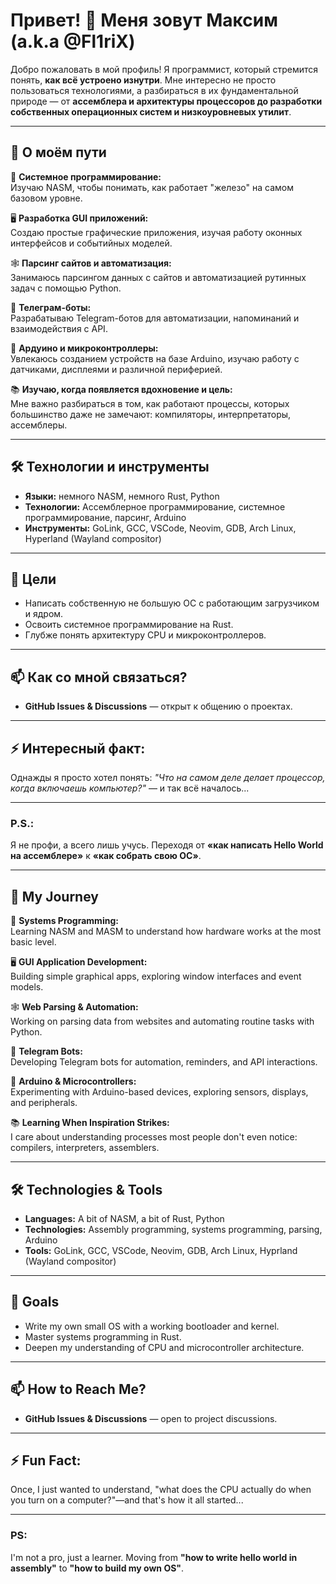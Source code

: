 
# Привет! 👋 Меня зовут Максим (a.k.a @Fl1riX)

Добро пожаловать в мой профиль! Я программист, который стремится понять, **как всё устроено изнутри**. Мне интересно не просто пользоваться технологиями, а разбираться в их фундаментальной природе — от **ассемблера и архитектуры процессоров до разработки собственных операционных систем и низкоуровневых утилит**.

---

## 🚀 О моём пути

🔧 **Системное программирование:**  
Изучаю NASM, чтобы понимать, как работает "железо" на самом базовом уровне.

🖥 **Разработка GUI приложений:**  
Создаю простые графические приложения, изучая работу оконных интерфейсов и событийных моделей.

🕸 **Парсинг сайтов и автоматизация:**  
Занимаюсь парсингом данных с сайтов и автоматизацией рутинных задач с помощью Python.

🤖 **Телеграм-боты:**  
Разрабатываю Telegram-ботов для автоматизации, напоминаний и взаимодействия с API.

🔌 **Ардуино и микроконтроллеры:**  
Увлекаюсь созданием устройств на базе Arduino, изучаю работу с датчиками, дисплеями и различной периферией.

📚 **Изучаю, когда появляется вдохновение и цель:**  
Мне важно разбираться в том, как работают процессы, которых большинство даже не замечают: компиляторы, интерпретаторы, ассемблеры.

---

## 🛠️ Технологии и инструменты

- **Языки:** немного NASM, немного Rust, Python
- **Технологии:** Ассемблерное программирование, системное программирование, парсинг, Arduino
- **Инструменты:** GoLink, GCC, VSCode, Neovim, GDB, Arch Linux, Hyperland (Wayland compositor)

---

## 🎯 Цели

- Написать собственную не большую ОС с работающим загрузчиком и ядром.
- Освоить системное программирование на Rust.
- Глубже понять архитектуру CPU и микроконтроллеров.

---

## 📫 Как со мной связаться?

- **GitHub Issues & Discussions** — открыт к общению о проектах.

---

## ⚡ Интересный факт:  
Однажды я просто хотел понять: *"Что на самом деле делает процессор, когда включаешь компьютер?"* — и так всё началось...  

---  

### P.S.:  
Я не профи, а всего лишь учусь. Переходя от **«как написать Hello World на ассемблере»** к **«как собрать свою ОС»**.  

---  

## 🚀 My Journey  

🔧 **Systems Programming:**  
Learning NASM and MASM to understand how hardware works at the most basic level.  

🖥 **GUI Application Development:**  
Building simple graphical apps, exploring window interfaces and event models.  

🕸 **Web Parsing & Automation:**  
Working on parsing data from websites and automating routine tasks with Python.  

🤖 **Telegram Bots:**  
Developing Telegram bots for automation, reminders, and API interactions.  

🔌 **Arduino & Microcontrollers:**  
Experimenting with Arduino-based devices, exploring sensors, displays, and peripherals.  

📚 **Learning When Inspiration Strikes:**  
I care about understanding processes most people don't even notice: compilers, interpreters, assemblers.  

---  

## 🛠️ Technologies & Tools  

- **Languages:** A bit of NASM, a bit of Rust, Python  
- **Technologies:** Assembly programming, systems programming, parsing, Arduino  
- **Tools:** GoLink, GCC, VSCode, Neovim, GDB, Arch Linux, Hyprland (Wayland compositor)  

---  

## 🎯 Goals  

- Write my own small OS with a working bootloader and kernel.  
- Master systems programming in Rust.  
- Deepen my understanding of CPU and microcontroller architecture.  

---  

## 📫 How to Reach Me?  

- **GitHub Issues & Discussions** — open to project discussions.  

---  

## ⚡ Fun Fact:  
Once, I just wanted to understand, "what does the CPU actually do when you turn on a computer?"—and that's how it all started...  

---  

### PS:  
I'm not a pro, just a learner. Moving from **"how to write hello world in assembly"** to **"how to build my own OS"**.
